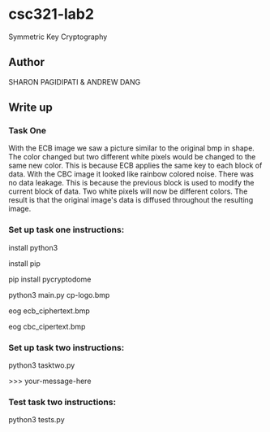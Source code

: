 # csc321-lab2
Symmetric Key Cryptography

## Author
SHARON PAGIDIPATI & ANDREW DANG

## Write up
### Task One

With the ECB image we saw a picture similar to the original bmp in shape. The color changed but two different white pixels would be changed to the same new color. This is because ECB applies the same key to each block of data. With the CBC image it looked like rainbow colored noise. There was no data leakage. This is because the previous block is used to modify the current block of data. Two white pixels will now be different colors. The result is that the original image's data is diffused throughout the resulting image.


### Set up task one instructions:

install python3

install pip

pip install pycryptodome

python3 main.py cp-logo.bmp

eog ecb_ciphertext.bmp

eog cbc_cipertext.bmp

### Set up task two instructions:

python3 tasktwo.py

\>\>\> your-message-here

### Test task two instructions:

python3 tests.py
